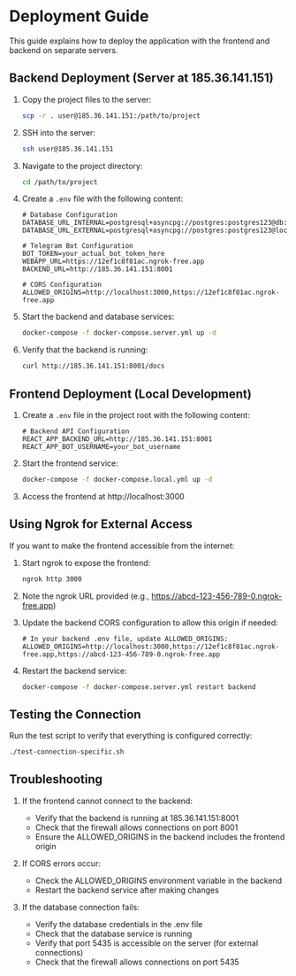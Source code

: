 # Deployment Guide

This guide explains how to deploy the application with the frontend and backend on separate servers.

## Backend Deployment (Server at 185.36.141.151)

1. Copy the project files to the server:
   ```bash
   scp -r . user@185.36.141.151:/path/to/project
   ```

2. SSH into the server:
   ```bash
   ssh user@185.36.141.151
   ```

3. Navigate to the project directory:
   ```bash
   cd /path/to/project
   ```

4. Create a `.env` file with the following content:
   ```
   # Database Configuration
   DATABASE_URL_INTERNAL=postgresql+asyncpg://postgres:postgres123@db:5432/social_rent
   DATABASE_URL_EXTERNAL=postgresql+asyncpg://postgres:postgres123@localhost:5435/social_rent
   
   # Telegram Bot Configuration
   BOT_TOKEN=your_actual_bot_token_here
   WEBAPP_URL=https://12ef1c8f81ac.ngrok-free.app
   BACKEND_URL=http://185.36.141.151:8001
   
   # CORS Configuration
   ALLOWED_ORIGINS=http://localhost:3000,https://12ef1c8f81ac.ngrok-free.app
   ```

5. Start the backend and database services:
   ```bash
   docker-compose -f docker-compose.server.yml up -d
   ```

6. Verify that the backend is running:
   ```bash
   curl http://185.36.141.151:8001/docs
   ```

## Frontend Deployment (Local Development)

1. Create a `.env` file in the project root with the following content:
   ```
   # Backend API Configuration
   REACT_APP_BACKEND_URL=http://185.36.141.151:8001
   REACT_APP_BOT_USERNAME=your_bot_username
   ```

2. Start the frontend service:
   ```bash
   docker-compose -f docker-compose.local.yml up -d
   ```

3. Access the frontend at http://localhost:3000

## Using Ngrok for External Access

If you want to make the frontend accessible from the internet:

1. Start ngrok to expose the frontend:
   ```bash
   ngrok http 3000
   ```

2. Note the ngrok URL provided (e.g., https://abcd-123-456-789-0.ngrok-free.app)

3. Update the backend CORS configuration to allow this origin if needed:
   ```
   # In your backend .env file, update ALLOWED_ORIGINS:
   ALLOWED_ORIGINS=http://localhost:3000,https://12ef1c8f81ac.ngrok-free.app,https://abcd-123-456-789-0.ngrok-free.app
   ```

4. Restart the backend service:
   ```bash
   docker-compose -f docker-compose.server.yml restart backend
   ```

## Testing the Connection

Run the test script to verify that everything is configured correctly:
```bash
./test-connection-specific.sh
```

## Troubleshooting

1. If the frontend cannot connect to the backend:
   - Verify that the backend is running at 185.36.141.151:8001
   - Check that the firewall allows connections on port 8001
   - Ensure the ALLOWED_ORIGINS in the backend includes the frontend origin

2. If CORS errors occur:
   - Check the ALLOWED_ORIGINS environment variable in the backend
   - Restart the backend service after making changes

3. If the database connection fails:
   - Verify the database credentials in the .env file
   - Check that the database service is running
   - Verify that port 5435 is accessible on the server (for external connections)
   - Check that the firewall allows connections on port 5435

